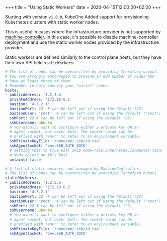 +++
title = "Using Static Workers"
date = 2020-04-15T12:00:00+02:00
+++

Starting with version `v1.0.0`, KubeOne Added support for provisioning Kubernetes clusters with static worker nodes.

This is useful in cases where the infrastructure provider is not supported by [machine-controller][1]. In this case, it's possible to disable machine-controller deployment and use the static worker nodes provided by the infrastructure provider.


Static workers are defined similarly to the control plane hosts, but they have their own API field `staticWorkers`:

```yaml
# The list of nodes can be overwritten by providing Terraform output.
# You are strongly encouraged to provide an odd number of nodes and
# have at least three of them.
# Remember to only specify your *master* nodes.
hosts:
- publicAddress: '1.2.3.4'
  privateAddress: '172.18.0.1'
  bastion: '4.3.2.1'
  bastionPort: 22  # can be left out if using the default (22)
  bastionUser: 'root'  # can be left out if using the default ('root')
  sshPort: 22 # can be left out if using the default (22)
  sshUsername: ubuntu
  # You usually want to configure either a private key OR an
  # agent socket, but never both. The socket value can be
  # prefixed with "env:" to refer to an environment variable.
  sshPrivateKeyFile: '/home/me/.ssh/id_rsa'
  sshAgentSocket: 'env:SSH_AUTH_SOCK'
  # setting this to true will skip node-role.kubernetes.io/master taint from
  # Node object on this host
  untaint: false

# A list of static workers, not managed by MachineController.
# The list of nodes can be overwritten by providing Terraform output.
staticWorkers:
- publicAddress: '1.2.3.5'
  privateAddress: '172.18.0.2'
  bastion: '4.3.2.1'
  bastionPort: 22  # can be left out if using the default (22)
  bastionUser: 'root'  # can be left out if using the default ('root')
  sshPort: 22 # can be left out if using the default (22)
  sshUsername: ubuntu
  # You usually want to configure either a private key OR an
  # agent socket, but never both. The socket value can be
  # prefixed with "env:" to refer to an environment variable.
  sshPrivateKeyFile: '/home/me/.ssh/id_rsa'
  sshAgentSocket: 'env:SSH_AUTH_SOCK'
```

[1]: https://github.com/kubermatic/machine-controller
